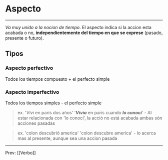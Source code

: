 # Aspecto
___
*Va muy unido a la nocion de tiempo*.
El aspecto indica si la accion esta acabada o no, **independientemente del tiempo en que se exprese** (pasado, presente o futuro).

## Tipos

### Aspecto perfectivo 
Todos los tiempos compuesto + el perfecto simple

### Aspecto imperfectivo 
Todos los tiempos simples - el perfecto simple


>ex.
>'*Viví* en parís dos años'
>'***Vivía*** en parís cuando ***lo conocí***' - Al estar relacionada con 'lo conocí', la acció no está acabada
>ambas són acciones pasadas

>ex.
>'colon descubrió america'
>'colon descubre america' - lo acerca mas al presente, aunque sea una accion pasada



___
Prev: [[Verbo]]